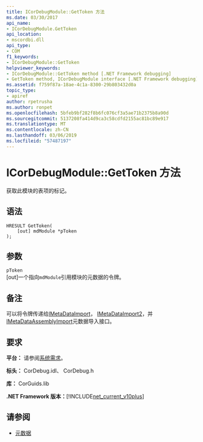 ```yaml
---
title: ICorDebugModule::GetToken 方法
ms.date: 03/30/2017
api_name:
- ICorDebugModule.GetToken
api_location:
- mscordbi.dll
api_type:
- COM
f1_keywords:
- ICorDebugModule::GetToken
helpviewer_keywords:
- ICorDebugModule::GetToken method [.NET Framework debugging]
- GetToken method, ICorDebugModule interface [.NET Framework debugging]
ms.assetid: f759f87a-18ae-4c1a-8300-29b803432d0a
topic_type:
- apiref
author: rpetrusha
ms.author: ronpet
ms.openlocfilehash: 5bfeb9bf282f8b6fc076cf3a5ae71b2375b8a90d
ms.sourcegitcommit: 5137208fa414d9ca3c58cdfd2155ac81bc89e917
ms.translationtype: MT
ms.contentlocale: zh-CN
ms.lasthandoff: 03/06/2019
ms.locfileid: "57487197"
---
```

# <a name="icordebugmodulegettoken-method"></a>ICorDebugModule::GetToken 方法
获取此模块的表项的标记。  
  
## <a name="syntax"></a>语法  
  
```  
HRESULT GetToken(  
    [out] mdModule *pToken  
);  
```  
  
## <a name="parameters"></a>参数  
 `pToken`  
 [out]一个指向`mdModule`引用模块的元数据的令牌。  
  
## <a name="remarks"></a>备注  
 可以将令牌传递给[IMetaDataImport](../../../../docs/framework/unmanaged-api/metadata/imetadataimport-interface.md)， [IMetaDataImport2](../../../../docs/framework/unmanaged-api/metadata/imetadataimport2-interface.md)，并[IMetaDataAssemblyImport](../../../../docs/framework/unmanaged-api/metadata/imetadataassemblyimport-interface.md)元数据导入接口。  
  
## <a name="requirements"></a>要求  
 **平台：** 请参阅[系统需求](../../../../docs/framework/get-started/system-requirements.md)。  
  
 **标头：** CorDebug.idl、 CorDebug.h  
  
 **库：** CorGuids.lib  
  
 **.NET Framework 版本：**[!INCLUDE[net_current_v10plus](../../../../includes/net-current-v10plus-md.md)]  
  
## <a name="see-also"></a>请参阅
- [元数据](../../../../docs/framework/unmanaged-api/metadata/index.md)
